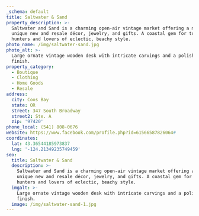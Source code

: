 ```yaml
---
_schema: default
title: Saltwater & Sand
property_description: >-
  Saltwater and Sand is a charming open-air vintage market offering a mix of
  unique new and resale décor, jewelry, and gifts. A coastal gem for treasure
  hunters and lovers of eclectic, beachy style.
photo_name: /img/saltwater-sand.jpg
photo_alt: >-
  Large ornate vintage wooden desk with intricate carvings and a polished
  finish.
property_category:
  - Boutique
  - Clothing
  - Home Goods
  - Resale
address:
  city: Coos Bay
  state: OR
  street: 347 South Broadway
  street2: Ste. A
  zip: '97420'
phone_local: (541) 808-0676
website: https://www.facebook.com/profile.php?id=61566587826064#
coordinates:
  lat: 43.36544185973837
  lng: '-124.21349235749459'
seo:
  title: Saltwater & Sand
  description: >-
    Saltwater and Sand is a charming open-air vintage market offering a mix of
    unique new and resale décor, jewelry, and gifts. A coastal gem for treasure
    hunters and lovers of eclectic, beachy style.
  imgalt: >-
    Large ornate vintage wooden desk with intricate carvings and a polished
    finish.
  image: /img/saltwater-sand-1.jpg
---
```

